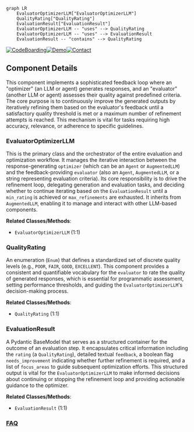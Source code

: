 ```mermaid
graph LR
    EvaluatorOptimizerLLM["EvaluatorOptimizerLLM"]
    QualityRating["QualityRating"]
    EvaluationResult["EvaluationResult"]
    EvaluatorOptimizerLLM -- "uses" --> QualityRating
    EvaluatorOptimizerLLM -- "uses" --> EvaluationResult
    EvaluationResult -- "contains" --> QualityRating
```
[![CodeBoarding](https://img.shields.io/badge/Generated%20by-CodeBoarding-9cf?style=flat-square)](https://github.com/CodeBoarding/GeneratedOnBoardings)[![Demo](https://img.shields.io/badge/Try%20our-Demo-blue?style=flat-square)](https://www.codeboarding.org/demo)[![Contact](https://img.shields.io/badge/Contact%20us%20-%20contact@codeboarding.org-lightgrey?style=flat-square)](mailto:contact@codeboarding.org)

## Component Details

This component implements a sophisticated feedback loop where an "optimizer" (an LLM or agent) generates responses, and an "evaluator" (another LLM or agent) assesses their quality against predefined criteria. The core purpose is to continuously improve the generated outputs by iteratively refining them based on the evaluator's feedback until a satisfactory quality threshold is met or a maximum number of refinement attempts is reached. This mechanism is vital for tasks requiring high accuracy, relevance, or adherence to specific guidelines.

### EvaluatorOptimizerLLM
This is the primary class and the orchestrator of the entire evaluation and optimization workflow. It manages the iterative interaction between the response-generating `optimizer` (which can be an `Agent` or `AugmentedLLM`) and the feedback-providing `evaluator` (also an `Agent`, `AugmentedLLM`, or a string representing evaluation criteria). Its core responsibility is to drive the refinement loop, delegating generation and evaluation tasks, and deciding whether to continue iterating based on the `EvaluationResult` until a `min_rating` is achieved or `max_refinements` are exhausted. It inherits from `AugmentedLLM`, enabling it to manage and interact with other LLM-based components.


**Related Classes/Methods**:

- `EvaluatorOptimizerLLM` (1:1)


### QualityRating
An enumeration (`Enum`) that defines a standardized set of discrete quality levels (e.g., `POOR`, `FAIR`, `GOOD`, `EXCELLENT`). This component provides a consistent and quantifiable vocabulary for the `evaluator` to rate the quality of generated responses, which is essential for programmatic assessment, setting performance thresholds, and guiding the `EvaluatorOptimizerLLM`'s decision-making process.


**Related Classes/Methods**:

- `QualityRating` (1:1)


### EvaluationResult
A Pydantic BaseModel that serves as a structured container for the outcome of an evaluation step. It encapsulates critical information including the `rating` (a `QualityRating`), detailed textual `feedback`, a boolean flag `needs_improvement` indicating whether further refinement is required, and a list of `focus_areas` to guide subsequent optimization efforts. This structured output is vital for the `EvaluatorOptimizerLLM` to make informed decisions about continuing or stopping the refinement loop and providing actionable guidance to the optimizer.


**Related Classes/Methods**:

- `EvaluationResult` (1:1)




### [FAQ](https://github.com/CodeBoarding/GeneratedOnBoardings/tree/main?tab=readme-ov-file#faq)